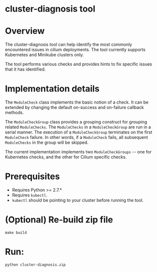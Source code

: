 # cluster-diagnosis tool

# Overview
 The cluster-diagnosis tool can help identify the most commonly encountered
 issues in cilium deployments. The tool currently supports Kubernetes 
 and Minikube clusters only.

 The tool performs various checks and provides hints to fix specific
  issues that it has identified.

# Implementation details
 The `ModuleCheck` class implements the basic notion of a check.
 It can be extended by changing the default on-success and on-failure callback
  methods.

 The `ModuleCheckGroup` class provides a grouping construct for grouping 
 related `ModuleChecks`. The `ModuleChecks` in a `ModuleCheckGroup` are 
 run in a serial manner. The execution of a `ModuleCheckGroup` terminates
  on the first `ModuleCheck` failure. In other words, if a `ModuleCheck` 
  fails, all subsequent `ModuleChecks` in the group will be skipped.

 The current implementation implements two `ModuleCheckGroups` -- one for 
 Kubernetes checks, and the other for Cilium specific checks.

# Prerequisites
- Requires Python >= 2.7.*
- Requires `kubectl`. 
- `kubectl` should be pointing to your cluster before running the tool.

# (Optional) Re-build zip file
    make build

# Run:
    python cluster-diagnosis.zip

